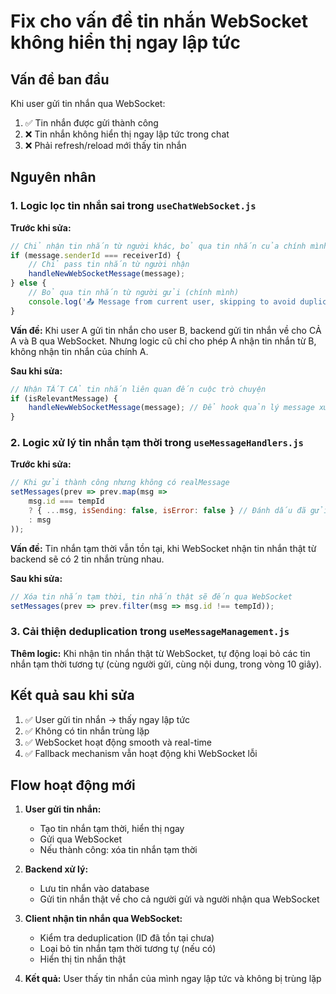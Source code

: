 # Fix cho vấn đề tin nhắn WebSocket không hiển thị ngay lập tức

## Vấn đề ban đầu

Khi user gửi tin nhắn qua WebSocket:
1. ✅ Tin nhắn được gửi thành công
2. ❌ Tin nhắn không hiển thị ngay lập tức trong chat
3. ❌ Phải refresh/reload mới thấy tin nhắn

## Nguyên nhân

### 1. Logic lọc tin nhắn sai trong `useChatWebSocket.js`

**Trước khi sửa:**
```javascript
// Chỉ nhận tin nhắn từ người khác, bỏ qua tin nhắn của chính mình
if (message.senderId === receiverId) {
    // Chỉ pass tin nhắn từ người nhận
    handleNewWebSocketMessage(message);
} else {
    // Bỏ qua tin nhắn từ người gửi (chính mình)
    console.log('📤 Message from current user, skipping to avoid duplicate');
}
```

**Vấn đề:** Khi user A gửi tin nhắn cho user B, backend gửi tin nhắn về cho CẢ A và B qua WebSocket. Nhưng logic cũ chỉ cho phép A nhận tin nhắn từ B, không nhận tin nhắn của chính A.

**Sau khi sửa:**
```javascript
// Nhận TẤT CẢ tin nhắn liên quan đến cuộc trò chuyện
if (isRelevantMessage) {
    handleNewWebSocketMessage(message); // Để hook quản lý message xử lý deduplication
}
```

### 2. Logic xử lý tin nhắn tạm thời trong `useMessageHandlers.js`

**Trước khi sửa:**
```javascript
// Khi gửi thành công nhưng không có realMessage
setMessages(prev => prev.map(msg => 
    msg.id === tempId
    ? { ...msg, isSending: false, isError: false } // Đánh dấu đã gửi
    : msg
));
```

**Vấn đề:** Tin nhắn tạm thời vẫn tồn tại, khi WebSocket nhận tin nhắn thật từ backend sẽ có 2 tin nhắn trùng nhau.

**Sau khi sửa:**
```javascript
// Xóa tin nhắn tạm thời, tin nhắn thật sẽ đến qua WebSocket
setMessages(prev => prev.filter(msg => msg.id !== tempId));
```

### 3. Cải thiện deduplication trong `useMessageManagement.js`

**Thêm logic:** Khi nhận tin nhắn thật từ WebSocket, tự động loại bỏ các tin nhắn tạm thời tương tự (cùng người gửi, cùng nội dung, trong vòng 10 giây).

## Kết quả sau khi sửa

1. ✅ User gửi tin nhắn → thấy ngay lập tức
2. ✅ Không có tin nhắn trùng lặp
3. ✅ WebSocket hoạt động smooth và real-time
4. ✅ Fallback mechanism vẫn hoạt động khi WebSocket lỗi

## Flow hoạt động mới

1. **User gửi tin nhắn:**
   - Tạo tin nhắn tạm thời, hiển thị ngay
   - Gửi qua WebSocket
   - Nếu thành công: xóa tin nhắn tạm thời

2. **Backend xử lý:**
   - Lưu tin nhắn vào database
   - Gửi tin nhắn thật về cho cả người gửi và người nhận qua WebSocket

3. **Client nhận tin nhắn qua WebSocket:**
   - Kiểm tra deduplication (ID đã tồn tại chưa)
   - Loại bỏ tin nhắn tạm thời tương tự (nếu có)
   - Hiển thị tin nhắn thật

4. **Kết quả:** User thấy tin nhắn của mình ngay lập tức và không bị trùng lặp 